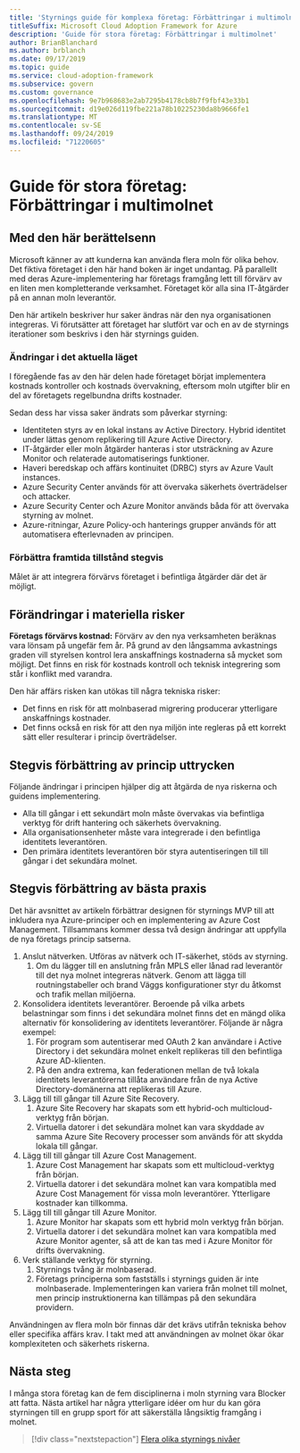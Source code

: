 ```yaml
---
title: 'Styrnings guide för komplexa företag: Förbättringar i multimolnet'
titleSuffix: Microsoft Cloud Adoption Framework for Azure
description: 'Guide för stora företag: Förbättringar i multimolnet'
author: BrianBlanchard
ms.author: brblanch
ms.date: 09/17/2019
ms.topic: guide
ms.service: cloud-adoption-framework
ms.subservice: govern
ms.custom: governance
ms.openlocfilehash: 9e7b968683e2ab7295b4178cb8b7f9fbf43e33b1
ms.sourcegitcommit: d19e026d119fbe221a78b10225230da8b9666fe1
ms.translationtype: MT
ms.contentlocale: sv-SE
ms.lasthandoff: 09/24/2019
ms.locfileid: "71220605"
---
```

# <a name="large-enterprise-guide-multicloud-improvement"></a>Guide för stora företag: Förbättringar i multimolnet

## <a name="advancing-the-narrative"></a>Med den här berättelsenn

Microsoft känner av att kunderna kan använda flera moln för olika behov. Det fiktiva företaget i den här hand boken är inget undantag. På parallellt med deras Azure-implementering har företags framgång lett till förvärv av en liten men kompletterande verksamhet. Företaget kör alla sina IT-åtgärder på en annan moln leverantör.

Den här artikeln beskriver hur saker ändras när den nya organisationen integreras. Vi förutsätter att företaget har slutfört var och en av de styrnings iterationer som beskrivs i den här styrnings guiden.

### <a name="changes-in-the-current-state"></a>Ändringar i det aktuella läget

I föregående fas av den här delen hade företaget börjat implementera kostnads kontroller och kostnads övervakning, eftersom moln utgifter blir en del av företagets regelbundna drifts kostnader.

Sedan dess har vissa saker ändrats som påverkar styrning:

- Identiteten styrs av en lokal instans av Active Directory. Hybrid identitet under lättas genom replikering till Azure Active Directory.
- IT-åtgärder eller moln åtgärder hanteras i stor utsträckning av Azure Monitor och relaterade automatiserings funktioner.
- Haveri beredskap och affärs kontinuitet (DRBC) styrs av Azure Vault instances.
- Azure Security Center används för att övervaka säkerhets överträdelser och attacker.
- Azure Security Center och Azure Monitor används båda för att övervaka styrning av molnet.
- Azure-ritningar, Azure Policy-och hanterings grupper används för att automatisera efterlevnaden av principen.

### <a name="incrementally-improve-the-future-state"></a>Förbättra framtida tillstånd stegvis

Målet är att integrera förvärvs företaget i befintliga åtgärder där det är möjligt.

## <a name="changes-in-tangible-risks"></a>Förändringar i materiella risker

**Företags förvärvs kostnad:** Förvärv av den nya verksamheten beräknas vara lönsam på ungefär fem år. På grund av den långsamma avkastnings graden vill styrelsen kontrol lera anskaffnings kostnaderna så mycket som möjligt. Det finns en risk för kostnads kontroll och teknisk integrering som står i konflikt med varandra.

Den här affärs risken kan utökas till några tekniska risker:

- Det finns en risk för att molnbaserad migrering producerar ytterligare anskaffnings kostnader.
- Det finns också en risk för att den nya miljön inte regleras på ett korrekt sätt eller resulterar i princip överträdelser.

## <a name="incremental-improvement-of-the-policy-statements"></a>Stegvis förbättring av princip uttrycken

Följande ändringar i principen hjälper dig att åtgärda de nya riskerna och guidens implementering.

- Alla till gångar i ett sekundärt moln måste övervakas via befintliga verktyg för drift hantering och säkerhets övervakning.
- Alla organisationsenheter måste vara integrerade i den befintliga identitets leverantören.
- Den primära identitets leverantören bör styra autentiseringen till till gångar i det sekundära molnet.

## <a name="incremental-improvement-of-the-best-practices"></a>Stegvis förbättring av bästa praxis

Det här avsnittet av artikeln förbättrar designen för styrnings MVP till att inkludera nya Azure-principer och en implementering av Azure Cost Management. Tillsammans kommer dessa två design ändringar att uppfylla de nya företags princip satserna.

1. Anslut nätverken. Utföras av nätverk och IT-säkerhet, stöds av styrning.
    1. Om du lägger till en anslutning från MPLS eller lånad rad leverantör till det nya molnet integreras nätverk. Genom att lägga till routningstabeller och brand Väggs konfigurationer styr du åtkomst och trafik mellan miljöerna.
2. Konsolidera identitets leverantörer. Beroende på vilka arbets belastningar som finns i det sekundära molnet finns det en mängd olika alternativ för konsolidering av identitets leverantörer. Följande är några exempel:
    1. För program som autentiserar med OAuth 2 kan användare i Active Directory i det sekundära molnet enkelt replikeras till den befintliga Azure AD-klienten.
    2. På den andra extrema, kan federationen mellan de två lokala identitets leverantörerna tillåta användare från de nya Active Directory-domänerna att replikeras till Azure.
3. Lägg till till gångar till Azure Site Recovery.
    1. Azure Site Recovery har skapats som ett hybrid-och multicloud-verktyg från början.
    2. Virtuella datorer i det sekundära molnet kan vara skyddade av samma Azure Site Recovery processer som används för att skydda lokala till gångar.
4. Lägg till till gångar till Azure Cost Management.
    1. Azure Cost Management har skapats som ett multicloud-verktyg från början.
    2. Virtuella datorer i det sekundära molnet kan vara kompatibla med Azure Cost Management för vissa moln leverantörer. Ytterligare kostnader kan tillkomma.
5. Lägg till till gångar till Azure Monitor.
    1. Azure Monitor har skapats som ett hybrid moln verktyg från början.
    2. Virtuella datorer i det sekundära molnet kan vara kompatibla med Azure Monitor agenter, så att de kan tas med i Azure Monitor för drifts övervakning.
6. Verk ställande verktyg för styrning.
    1. Styrnings tvång är molnbaserad.
    2. Företags principerna som fastställs i styrnings guiden är inte molnbaserade. Implementeringen kan variera från molnet till molnet, men princip instruktionerna kan tillämpas på den sekundära providern.

Användningen av flera moln bör finnas där det krävs utifrån tekniska behov eller specifika affärs krav. I takt med att användningen av molnet ökar ökar komplexiteten och säkerhets riskerna.

## <a name="next-steps"></a>Nästa steg

I många stora företag kan de fem disciplinerna i moln styrning vara Blocker att fatta. Nästa artikel har några ytterligare idéer om hur du kan göra styrningen till en grupp sport för att säkerställa långsiktig framgång i molnet.

> [!div class="nextstepaction"]
> [Flera olika styrnings nivåer](./multiple-layers-of-governance.md)
